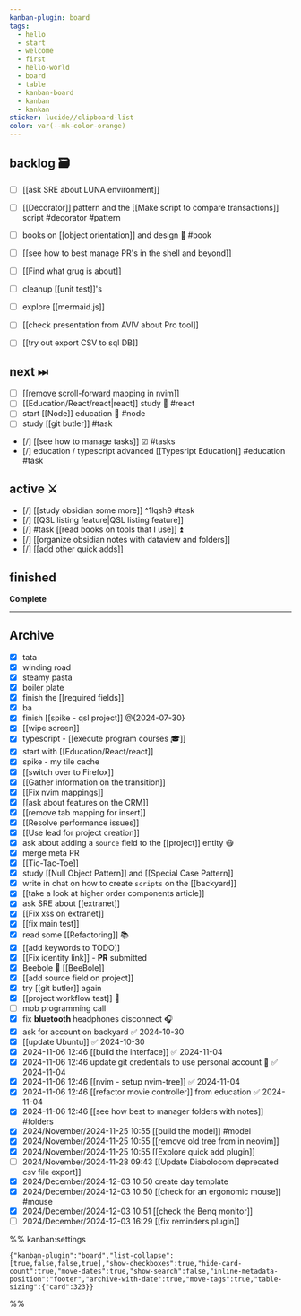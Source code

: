 ```yaml
---
kanban-plugin: board
tags:
  - hello
  - start
  - welcome
  - first
  - hello-world
  - board
  - table
  - kanban-board
  - kanban
  - kankan
sticker: lucide//clipboard-list
color: var(--mk-color-orange)
---
```


## backlog 🗃

- [ ] [[ask SRE about LUNA environment]]
- [ ] [[Decorator]] pattern and the [[Make script to compare transactions]] script #decorator #pattern
- [ ] books on [[object orientation]] and design 📘 #book
- [ ] [[see how to best manage PR's in the shell and beyond]]
- [ ] [[Find what grug is about]]
- [ ] cleanup [[unit test]]'s
- [ ] explore [[mermaid.js]]
- [ ] [[check presentation from AVIV about Pro tool]]
- [ ] [[try out export CSV to sql DB]]


## next ⏭

- [ ] [[remove scroll-forward mapping in nvim]]
- [ ] [[Education/React/react|react]] study 🎒 #react
- [ ] start [[Node]] education 🏫 #node
- [ ] study [[git butler]] #task
- [/] [[see how to manage tasks]] ☑ #tasks
- [/] education / typescript advanced [[Typesript Education]] #education #task


## active ⚔

- [/] [[study obsidian some more]] ^1lqsh9 #task
- [/] [[QSL listing feature|QSL listing feature]]
- [/] #task [[read books on tools that I use]] ⏫
- [/] [[organize obsidian notes with dataview and folders]]
- [/] [[add other quick adds]]

## finished

**Complete**


***

## Archive

- [x] tata
- [x] winding road
- [x] steamy pasta
- [x] boiler plate
- [x] finish the [[required fields]]
- [x] ba
- [x] finish [[spike - qsl project]] @{2024-07-30}
- [x] [[wipe screen]]
- [x] typescript - [[execute program courses 🎓]]
- [x] start with [[Education/React/react]]
- [x] spike - my tile cache
- [x] [[switch over to Firefox]]
- [x] [[Gather information on the transition]]
- [x] [[Fix nvim mappings]]
- [x] [[ask about features on the CRM]]
- [x] [[remove tab mapping for insert]]
- [x] [[Resolve performance issues]]
- [x] [[Use lead for project creation]]
- [x] ask about adding a `source` field to the [[project]] entity 😷
- [x] merge meta PR
- [x] [[Tic-Tac-Toe]]
- [x] study [[Null Object Pattern]] and [[Special Case Pattern]]
- [x] write in chat on how to create `scripts` on the [[backyard]]
- [x] [[take a look at higher order components article]]
- [x] ask SRE about [[extranet]]
- [x] [[Fix xss on extranet]]
- [x] [[fix main test]]
- [x] read some [[Refactoring]] 📚
- [x] [[add keywords to TODO]]
- [x] [[Fix identity link]] - **PR** submitted
- [x] Beebole 🐝 [[BeeBole]]
- [x] [[add source field on project]]
- [x] try [[git butler]] again
- [x] [[project workflow test]] 🧪
- [ ] mob programming call
- [x] fix **bluetooth** headphones disconnect 🎧
- [x] ask for account on backyard ✅ 2024-10-30
- [x] [[update Ubuntu]] ✅ 2024-10-30
- [x] 2024-11-06 12:46 [[build the interface]] ✅ 2024-11-04
- [x] 2024-11-06 12:46 update git credentials to use personal account 🐙 ✅ 2024-11-04
- [x] 2024-11-06 12:46 [[nvim - setup nvim-tree]] ✅ 2024-11-04
- [x] 2024-11-06 12:46 [[refactor movie controller]] from education ✅ 2024-11-04
- [x] 2024-11-06 12:46 [[see how best to manager folders with notes]] #folders
- [x] 2024/November/2024-11-25 10:55 [[build the model]] #model
- [x] 2024/November/2024-11-25 10:55 [[remove old tree from in neovim]]
- [x] 2024/November/2024-11-25 10:55 [[Explore quick add plugin]]
- [ ] 2024/November/2024-11-28 09:43 [[Update Diabolocom deprecated csv file export]]
- [x] 2024/December/2024-12-03 10:50 create day template
- [x] 2024/December/2024-12-03 10:50 [[check for an ergonomic mouse]] #mouse
- [x] 2024/December/2024-12-03 10:51 [[check the Benq monitor]]
- [ ] 2024/December/2024-12-03 16:29 [[fix reminders plugin]]

%% kanban:settings
```
{"kanban-plugin":"board","list-collapse":[true,false,false,true],"show-checkboxes":true,"hide-card-count":true,"move-dates":true,"show-search":false,"inline-metadata-position":"footer","archive-with-date":true,"move-tags":true,"table-sizing":{"card":323}}
```
%%